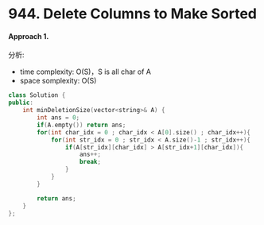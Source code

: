 # 944. Delete Columns to Make Sorted
#### Approach 1.
分析:
- time complexity: O(S)，S is all char of A
- space somplexity: O(S)
```c++
class Solution {
public:
    int minDeletionSize(vector<string>& A) {
        int ans = 0;
        if(A.empty()) return ans;
        for(int char_idx = 0 ; char_idx < A[0].size() ; char_idx++){
            for(int str_idx = 0 ; str_idx < A.size()-1 ; str_idx++){
                if(A[str_idx][char_idx] > A[str_idx+1][char_idx]){
                    ans++;
                    break;
                }
            }
        }

        return ans;
    }
};
```
